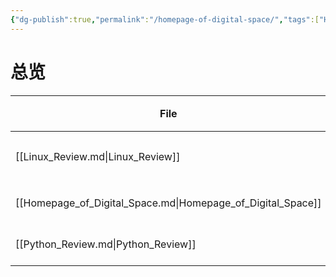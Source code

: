 ```yaml
---
{"dg-publish":true,"permalink":"/homepage-of-digital-space/","tags":["Homepage","gardenEntry"]}
---
```



# 总览
| File                                                        | 更新时间             | 标签                                         |
| ----------------------------------------------------------- | ---------------- | ------------------------------------------ |
| [[Linux_Review.md\|Linux_Review]]                           | October 26, 2022 | <ul><li>#flashcards</li><li>#计算机</li></ul> |
| [[Homepage_of_Digital_Space.md\|Homepage_of_Digital_Space]] | October 26, 2022 | <ul><li>#Homepage</li></ul>                |
| [[Python_Review.md\|Python_Review]]                         | October 26, 2022 | <ul><li>#计算机</li></ul>                     |
